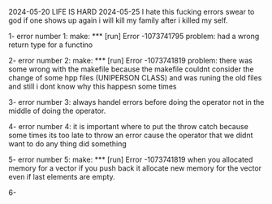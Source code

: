 2024-05-20
LIFE IS HARD
2024-05-25
I hate this fucking errors 
swear to god if one shows up again i will kill my family after i killed my self.


1- error number 1:
make: *** [run] Error -1073741795
problem: had a wrong return type for a functino

2- error number 2:
make: *** [run] Error -1073741819
problem: there was some wrong with the makefile because the makefile couldnt consider the change of some hpp files (UNIPERSON CLASS) and was runing the old files and still i dont know why this happesn some times

3- error number 3:
always handel errors before doing the operator not in the middle of doing the operator.

4- error number 4:
it is important where to put the throw catch because some times its too late to throw an error cause the operator that we didnt want to do any thing did something

5- error number 5:
make: *** [run] Error -1073741819
when you allocated memory for a vector if you push back it allocate new memory for the vector even if last elements are empty.

6- 
